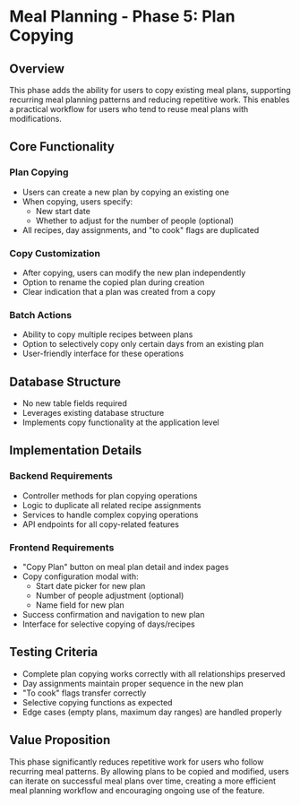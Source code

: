 # Meal Planning - Phase 5: Plan Copying

## Overview
This phase adds the ability for users to copy existing meal plans, supporting recurring meal planning patterns and reducing repetitive work. This enables a practical workflow for users who tend to reuse meal plans with modifications.

## Core Functionality

### Plan Copying
- Users can create a new plan by copying an existing one
- When copying, users specify:
  - New start date
  - Whether to adjust for the number of people (optional)
- All recipes, day assignments, and "to cook" flags are duplicated

### Copy Customization
- After copying, users can modify the new plan independently
- Option to rename the copied plan during creation
- Clear indication that a plan was created from a copy

### Batch Actions
- Ability to copy multiple recipes between plans
- Option to selectively copy only certain days from an existing plan
- User-friendly interface for these operations

## Database Structure
- No new table fields required
- Leverages existing database structure
- Implements copy functionality at the application level

## Implementation Details

### Backend Requirements
- Controller methods for plan copying operations
- Logic to duplicate all related recipe assignments
- Services to handle complex copying operations
- API endpoints for all copy-related features

### Frontend Requirements
- "Copy Plan" button on meal plan detail and index pages
- Copy configuration modal with:
  - Start date picker for new plan
  - Number of people adjustment (optional)
  - Name field for new plan
- Success confirmation and navigation to new plan
- Interface for selective copying of days/recipes

## Testing Criteria
- Complete plan copying works correctly with all relationships preserved
- Day assignments maintain proper sequence in the new plan
- "To cook" flags transfer correctly
- Selective copying functions as expected
- Edge cases (empty plans, maximum day ranges) are handled properly

## Value Proposition
This phase significantly reduces repetitive work for users who follow recurring meal patterns. By allowing plans to be copied and modified, users can iterate on successful meal plans over time, creating a more efficient meal planning workflow and encouraging ongoing use of the feature. 